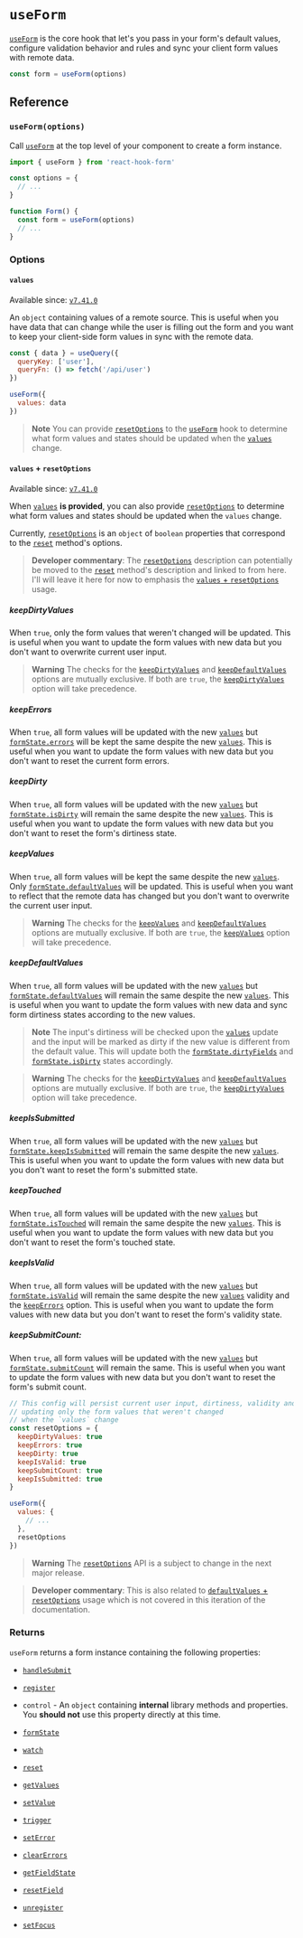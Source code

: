 # `useForm`

[`useForm`](#useform) is the core hook that let's you pass in your form's default values, configure validation behavior and rules and sync your client form values with remote data.

```js
const form = useForm(options)
```

## Reference

### `useForm(options)`

Call [`useForm`](#useform) at the top level of your component to create a form instance.

```js
import { useForm } from 'react-hook-form'

const options = {
  // ...
}

function Form() {
  const form = useForm(options)
  // ...
}
```

### Options

#### `values`

Available since: [`v7.41.0`](https://github.com/react-hook-form/react-hook-form/releases/tag/v7.41.0)

An `object` containing values of a remote source. This is useful when you have data that can change while the user is filling out the form and you want to keep your client-side form values in sync with the remote data.

```js
const { data } = useQuery({
  queryKey: ['user'],
  queryFn: () => fetch('/api/user')
})

useForm({
  values: data
})
```

> **Note**
> You can provide [`resetOptions`](#values-resetoptions) to the [`useForm`](#useform) hook to determine what form values and states should be updated when the [`values`](#values) change.

#### `values` + `resetOptions`

Available since: [`v7.41.0`](https://github.com/react-hook-form/react-hook-form/releases/tag/v7.41.0)

When [`values`](#values) **is provided**, you can also provide [`resetOptions`](#values-resetoptions) to determine what form values and states should be updated when the `values` change.

Currently, [`resetOptions`](#values-resetoptions) is an `object` of `boolean` properties that correspond to the [`reset`](#reset) method's options.

> **Developer commentary**: The [`resetOptions`](#values-resetoptions) description can potentially be moved to the [`reset`](#reset) method's description and linked to from here. I'll will leave it here for now to emphasis the [`values` + `resetOptions`](#values-resetoptions) usage.

##### keepDirtyValues

When `true`, only the form values that weren't changed will be updated. This is useful when you want to update the form values with new data but you don't want to overwrite current user input.

> **Warning**
> The checks for the [`keepDirtyValues`](#keepdirtyvalues) and [`keepDefaultValues`](#keepdefaultvalues) options are mutually exclusive. If both are `true`, the [`keepDirtyValues`](#keepdirtyvalues) option will take precedence.

##### keepErrors

When `true`, all form values will be updated with the new [`values`](#values) but [`formState.errors`](#errors) will be kept the same despite the new [`values`](#values). This is useful when you want to update the form values with new data but you don't want to reset the current form errors.

##### keepDirty

When `true`, all form values will be updated with the new [`values`](#values) but [`formState.isDirty`](#isdirty) will remain the same despite the new [`values`](#values). This is useful when you want to update the form values with new data but you don't want to reset the form's dirtiness state.

##### keepValues

When `true`, all form values will be kept the same despite the new [`values`](#values). Only [`formState.defaultValues`](#defaultvalues) will be updated. This is useful when you want to reflect that the remote data has changed but you don't want to overwrite the current user input.

> **Warning**
> The checks for the [`keepValues`](#keepvalues) and [`keepDefaultValues`](#keepdefaultvalues) options are mutually exclusive. If both are `true`, the [`keepValues`](#keepvalues) option will take precedence.

##### keepDefaultValues

When `true`, all form values will be updated with the new [`values`](#values) but [`formState.defaultValues`](#defaultvalues) will remain the same despite the new [`values`](#values). This is useful when you want to update the form values with new data and sync form dirtiness states according to the new values.

> **Note**
> The input's dirtiness will be checked upon the [`values`](#values) update and the input will be marked as dirty if the new value is different from the default value. This will update both the [`formState.dirtyFields`](#dirtyfields) and [`formState.isDirty`](#isdirty) states accordingly.

> **Warning**
> The checks for the [`keepDirtyValues`](#keepdirtyvalues) and [`keepDefaultValues`](#keepdefaultvalues) options are mutually exclusive. If both are `true`, the [`keepDirtyValues`](#keepdirtyvalues) option will take precedence.

##### keepIsSubmitted

When `true`, all form values will be updated with the new [`values`](#values) but [`formState.keepIsSubmitted`](#keepissubmitted) will remain the same despite the new [`values`](#values). This is useful when you want to update the form values with new data but you don't want to reset the form's submitted state.

##### keepTouched

When `true`, all form values will be updated with the new [`values`](#values) but [`formState.isTouched`](#istouched) will remain the same despite the new [`values`](#values). This is useful when you want to update the form values with new data but you don't want to reset the form's touched state.

##### keepIsValid

When `true`, all form values will be updated with the new [`values`](#values) but [`formState.isValid`](#isvalid) will remain the same despite the new [`values`](#values) validity and the [`keepErrors`](#keeperrors) option. This is useful when you want to update the form values with new data but you don't want to reset the form's validity state.

##### keepSubmitCount:

When `true`, all form values will be updated with the new [`values`](#values) but [`formState.submitCount`](#submitcount) will remain the same. This is useful when you want to update the form values with new data but you don't want to reset the form's submit count.

```js
// This config will persist current user input, dirtiness, validity and submission form states,
// updating only the form values that weren't changed
// when the `values` change
const resetOptions = {
  keepDirtyValues: true
  keepErrors: true
  keepDirty: true
  keepIsValid: true
  keepSubmitCount: true
  keepIsSubmitted: true
}

useForm({
  values: {
    // ...
  },
  resetOptions
})
```

> **Warning**
> The [`resetOptions`](#values-resetoptions) API is a subject to change in the next major release.

> **Developer commentary**: This is also related to [`defaultValues` + `resetOptions`](#defaultvalues-resetoptions) usage which is not covered in this iteration of the documentation.

### Returns

`useForm` returns a form instance containing the following properties:

- [`handleSubmit`](handlesubmit)

- [`register`](register)

- `control` - An `object` containing **internal** library methods and properties. You **should not** use this property directly at this time.

- [`formState`](formstate)

- [`watch`](watch)

- [`reset`](reset)
  
- [`getValues`](getvalues)

- [`setValue`](setvalue)

- [`trigger`](trigger)
  
- [`setError`](seterror)
  
- [`clearErrors`](clearerrors)

- [`getFieldState`](getfieldstate)

- [`resetField`](resetfield)

- [`unregister`](unregister)

- [`setFocus`](setFocus)